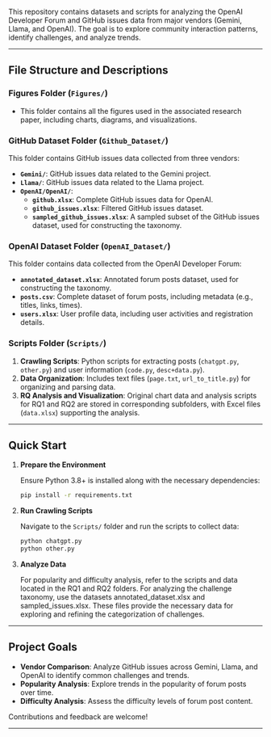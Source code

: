 This repository contains datasets and scripts for analyzing the OpenAI Developer Forum and GitHub issues data from major vendors (Gemini, Llama, and OpenAI). The goal is to explore community interaction patterns, identify challenges, and analyze trends.

---

## File Structure and Descriptions

### Figures Folder (`Figures/`)

- This folder contains all the figures used in the associated research paper, including charts, diagrams, and visualizations.

### GitHub Dataset Folder (`Github_Dataset/`)

This folder contains GitHub issues data collected from three vendors:
- **`Gemini/`**: GitHub issues data related to the Gemini project.
- **`Llama/`**: GitHub issues data related to the Llama project.
- **`OpenAI/OpenAI/`**:
  - **`github.xlsx`**: Complete GitHub issues data for OpenAI.
  - **`github_issues.xlsx`**: Filtered GitHub issues dataset.
  - **`sampled_github_issues.xlsx`**: A sampled subset of the GitHub issues dataset, used for constructing the taxonomy.

### OpenAI Dataset Folder (`OpenAI_Dataset/`)

This folder contains data collected from the OpenAI Developer Forum:
- **`annotated_dataset.xlsx`**: Annotated forum posts dataset, used for constructing the taxonomy.
- **`posts.csv`**: Complete dataset of forum posts, including metadata (e.g., titles, links, times).
- **`users.xlsx`**: User profile data, including user activities and registration details.

### Scripts Folder (`Scripts/`) 

1. **Crawling Scripts**: Python scripts for extracting posts (`chatgpt.py`, `other.py`) and user information (`code.py`, `desc+data.py`).  
2. **Data Organization**: Includes text files (`page.txt`, `url_to_title.py`) for organizing and parsing data.  
3. **RQ Analysis and Visualization**: Original chart data and analysis scripts for RQ1 and RQ2 are stored in corresponding subfolders, with Excel files (`data.xlsx`) supporting the analysis.  
---

## Quick Start


1. **Prepare the Environment**

   Ensure Python 3.8+ is installed along with the necessary dependencies:

   ```bash
   pip install -r requirements.txt
   ```

2. **Run Crawling Scripts**

   Navigate to the `Scripts/` folder and run the scripts to collect data:

   ```bash
   python chatgpt.py
   python other.py
   ```

3. **Analyze Data**

    For popularity and difficulty analysis, refer to the scripts and data located in the RQ1 and RQ2 folders.
For analyzing the challenge taxonomy, use the datasets annotated_dataset.xlsx and sampled_issues.xlsx. These files provide the necessary data for exploring and refining the categorization of challenges.
---

## Project Goals

- **Vendor Comparison**: Analyze GitHub issues across Gemini, Llama, and OpenAI to identify common challenges and trends.
- **Popularity Analysis**: Explore trends in the popularity of forum posts over time.
- **Difficulty Analysis**: Assess the difficulty levels of forum post content.

Contributions and feedback are welcome!

---
